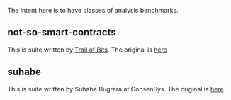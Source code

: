The intent here is to have classes of analysis benchmarks.

not-so-smart-contracts
-------

This is suite written by [Trail of
Bits](https://www.trailofbits.com/). The original is
[here](https://github.com/trailofbits/not-so-smart-contracts)

suhabe
-------

This is suite written by Suhabe Bugrara at ConsenSys. The original is [here](https://github.com/ConsenSys/evm-analyzer-benchmark-suite/)
